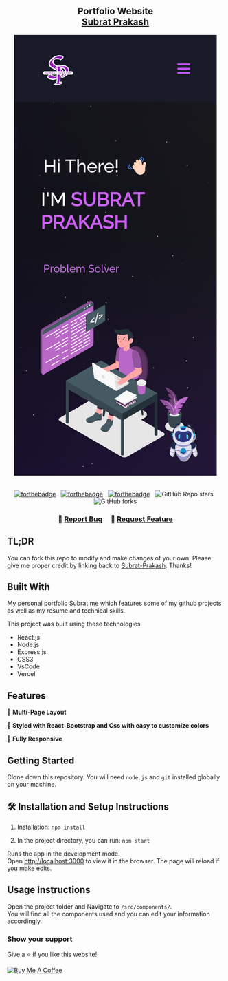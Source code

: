 <h2 align="center">
  Portfolio Website<br/>
  <a href="https://subrat-prakash.netlify.app/" target="_blank">Subrat Prakash</a>
</h2>
<div align="center">
  <img alt="Demo" src="./Images/readme.png" />
</div>

<br/>

<center>

[![forthebadge](https://forthebadge.com/images/badges/built-with-love.svg)](https://forthebadge.com) &nbsp;
[![forthebadge](https://forthebadge.com/images/badges/made-with-javascript.svg)](https://forthebadge.com) &nbsp;
[![forthebadge](https://forthebadge.com/images/badges/open-source.svg)](https://forthebadge.com) &nbsp;
![GitHub Repo stars](https://img.shields.io/github/stars/Subrat-Prakash/Portfolio?color=red&logo=github&style=for-the-badge) &nbsp;
![GitHub forks](https://img.shields.io/github/forks/Subrat-Prakash/Portfolio?color=red&logo=github&style=for-the-badge)

</center>

<h3 align="center">
    🔹
    <a href="https://github.com/Subrat-Prakash/Portfolio/issues">Report Bug</a> &nbsp; &nbsp;
    🔹
    <a href="https://github.com/Subrat-Prakash/Portfolio/issues">Request Feature</a>
</h3>

## TL;DR

You can fork this repo to modify and make changes of your own. Please give me proper credit by linking back to [Subrat-Prakash](https://github.com/Subrat-Prakash/Portfolio). Thanks!

## Built With

My personal portfolio <a href="https://subrat-prakash.netlify.app/" target="_blank">Subrat.me</a> which features some of my github projects as well as my resume and technical skills.<br/>

This project was built using these technologies.

- React.js
- Node.js
- Express.js
- CSS3
- VsCode
- Vercel

## Features

**📖 Multi-Page Layout**

**🎨 Styled with React-Bootstrap and Css with easy to customize colors**

**📱 Fully Responsive**

## Getting Started

Clone down this repository. You will need `node.js` and `git` installed globally on your machine.

## 🛠 Installation and Setup Instructions

1. Installation: `npm install`

2. In the project directory, you can run: `npm start`

Runs the app in the development mode.\
Open [http://localhost:3000](http://localhost:3000) to view it in the browser.
The page will reload if you make edits.

## Usage Instructions

Open the project folder and Navigate to `/src/components/`. <br/>
You will find all the components used and you can edit your information accordingly.

### Show your support

Give a ⭐ if you like this website!

<a href="https://www.buymeacoffee.com/subratprake" target="_blank"><img src="https://cdn.buymeacoffee.com/buttons/v2/default-violet.png" alt="Buy Me A Coffee" height= "60px" width= "217px" ></a>
